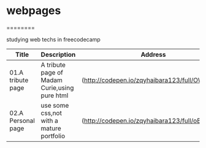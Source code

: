 # webpages
========

studying web techs in freecodecamp

|Title|Description|Address|Update|
|-----|-----------|-------|------|
|01.A tribute page|A tribute page of Madam Curie,using pure html|(http://codepen.io/zqyhaibara123/full/OWaqmK/)|17/02/12|
|02.A Personal page|use some css,not with a mature portfolio|(http://codepen.io/zqyhaibara123/full/oBJbpv/)|17/02/13|
